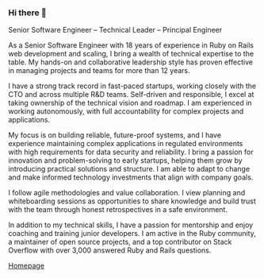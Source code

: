 ### Hi there 👋

Senior Software Engineer – Technical Leader – Principal Engineer

As a Senior Software Engineer with 18 years of experience in Ruby on Rails web development and scaling, I bring a wealth of technical expertise to the table. My hands-on and collaborative leadership style has proven effective in managing projects and teams for more than 12 years.

I have a strong track record in fast-paced startups, working closely with the CTO and across multiple R&D teams. Self-driven and responsible, I excel at taking ownership of the technical vision and roadmap. I am experienced in working autonomously, with full accountability for complex projects and applications.

My focus is on building reliable, future-proof systems, and I have experience maintaining complex applications in regulated environments with high requirements for data security and reliability. I bring a passion for innovation and problem-solving to early startups, helping them grow by introducing practical solutions and structure. I am able to adapt to change and make informed technology investments that align with company goals.

I follow agile methodologies and value collaboration. I view planning and whiteboarding sessions as opportunities to share knowledge and build trust with the team through honest retrospectives in a safe environment.

In addition to my technical skills, I have a passion for mentorship and enjoy coaching and training junior developers. I am active in the Ruby community, a maintainer of open source projects, and a top contributor on Stack Overflow with over 3,000 answered Ruby and Rails questions. 

[Homepage](http://www.spickermann.com/)
